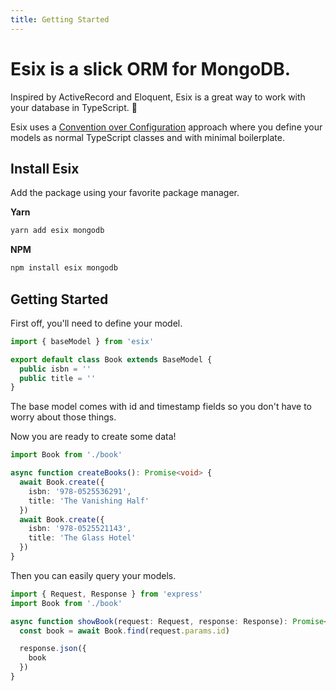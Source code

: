 ```yaml
---
title: Getting Started
---
```


# Esix is a slick ORM for MongoDB.

Inspired by ActiveRecord and Eloquent, Esix is a great way to work with your
database in TypeScript. 🥧

Esix uses a
[Convention over Configuration](https://en.wikipedia.org/wiki/Convention_over_configuration)
approach where you define your models as normal TypeScript classes and with
minimal boilerplate.

## Install Esix

Add the package using your favorite package manager.

**Yarn**

```sh
yarn add esix mongodb
```

**NPM**

```sh
npm install esix mongodb
```

## Getting Started

First off, you'll need to define your model.

```ts
import { baseModel } from 'esix'

export default class Book extends BaseModel {
  public isbn = ''
  public title = ''
}
```

The base model comes with id and timestamp fields so you don't have to worry
about those things.

Now you are ready to create some data!

```ts
import Book from './book'

async function createBooks(): Promise<void> {
  await Book.create({
    isbn: '978-0525536291',
    title: 'The Vanishing Half'
  })
  await Book.create({
    isbn: '978-0525521143',
    title: 'The Glass Hotel'
  })
}
```

Then you can easily query your models.

```ts
import { Request, Response } from 'express'
import Book from './book'

async function showBook(request: Request, response: Response): Promise<void> {
  const book = await Book.find(request.params.id)

  response.json({
    book
  })
}
```
